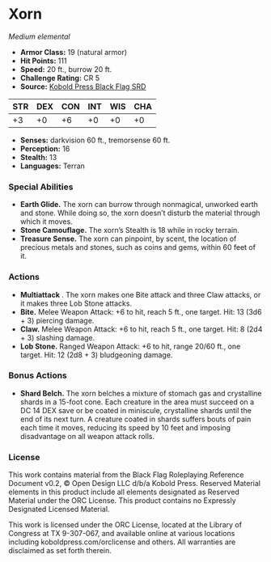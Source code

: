 # Xorn

*Medium elemental*

- **Armor Class:** 19 (natural armor)
- **Hit Points:** 111
- **Speed:** 20 ft., burrow 20 ft.
- **Challenge Rating:** CR 5
- **Source:** [Kobold Press Black Flag SRD](https://koboldpress.com/black-flag-roleplaying/)

| STR | DEX | CON | INT | WIS | CHA |
| --- | --- | --- | --- | --- | --- |
| +3 | +0 | +6 | +0 | +0 | +0 |

- **Senses:** darkvision 60 ft., tremorsense 60 ft.
- **Perception:** 16
- **Stealth:** 13
- **Languages:** Terran

### Special Abilities

- **Earth Glide.** The xorn can burrow through nonmagical, unworked earth and stone. While doing so, the xorn doesn’t disturb the material through which it moves.
- **Stone Camouflage.** The xorn’s Stealth is 18 while in rocky terrain.
- **Treasure Sense.** The xorn can pinpoint, by scent, the location of precious metals and stones, such as coins and gems, within 60 feet of it.

### Actions

- **Multiattack** . The xorn makes one Bite attack and three Claw attacks, or it makes three Lob Stone attacks.
- **Bite.** Melee Weapon Attack: +6 to hit, reach 5 ft., one target. Hit: 13 (3d6 + 3) piercing damage.
- **Claw.** Melee Weapon Attack: +6 to hit, reach 5 ft., one target. Hit: 8 (2d4 + 3) slashing damage.
- **Lob Stone.** Ranged Weapon Attack: +6 to hit, range 20/60 ft., one target. Hit: 12 (2d8 + 3) bludgeoning damage.

### Bonus Actions

- **Shard Belch.** The xorn belches a mixture of stomach gas and crystalline shards in a 15-foot cone. Each creature in the area must succeed on a DC 14 DEX save or be coated in miniscule, crystalline shards until the end of its next turn. A creature coated in shards suffers bouts of pain each time it moves, reducing its speed by 10 feet and imposing disadvantage on all weapon attack rolls.

### License

This work contains material from the Black Flag Roleplaying Reference Document v0.2, © Open Design LLC d/b/a Kobold Press. Reserved Material elements in this product include all elements designated as Reserved Material under the ORC License. This product contains no Expressly Designated Licensed Material.

This work is licensed under the ORC License, located at the Library of Congress at TX 9-307-067, and available online at various locations including koboldpress.com/orclicense and others. All warranties are disclaimed as set forth therein.

